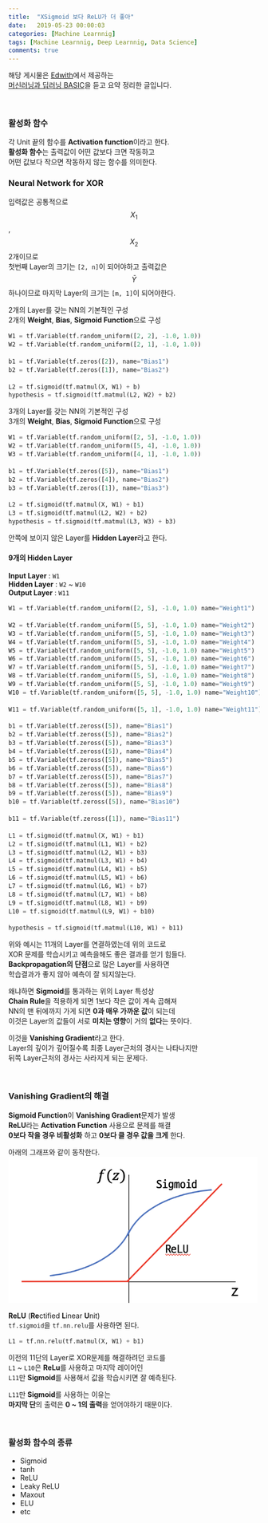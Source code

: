```yaml
---
title:  "XSigmoid 보다 ReLU가 더 좋아"
date:   2019-05-23 00:00:03
categories: [Machine Learnnig]
tags: [Machine Learnnig, Deep Learnnig, Data Science]
comments: true
---
```


해당 게시물은 [Edwith](https://www.edwith.org)에서 제공하는<br/>
[머신러닝과 딥러닝 BASIC](https://www.edwith.org/others26/joinLectures/9829)을 듣고 요약 정리한 글입니다.

<br/>

### 활성화 함수
각 Unit 끝의 함수를 **Activation function**이라고 한다.<br/>
**활성화 함수**는 출력값이 어떤 값보다 크면 작동하고<br/>
어떤 값보다 작으면 작동하지 않는 함수를 의미한다.

### Neural Network for XOR
입력값은 공통적으로 $$X_1$$, $$X_2$$ 2개이므로<br/>
첫번째 Layer의 크기는 `[2, n]`이 되어야하고 출력값은<br/>
$$\bar{Y}$$ 하나이므로 마지막 Layer의 크기는 `[m, 1]`이 되어야한다.


2개의 Layer를 갖는 NN의 기본적인 구성<br/>
2개의 **Weight**, **Bias**, **Sigmoid Function**으로 구성
```python
W1 = tf.Variable(tf.random_uniform([2, 2], -1.0, 1.0))
W2 = tf.Variable(tf.random_uniform([2, 1], -1.0, 1.0))

b1 = tf.Variable(tf.zeros([2]), name="Bias1")
b2 = tf.Variable(tf.zeros([1]), name="Bias2")

L2 = tf.sigmoid(tf.matmul(X, W1) + b)
hypothesis = tf.sigmoid(tf.matmul(L2, W2) + b2)
```

3개의 Layer를 갖는 NN의 기본적인 구성<br/>
3개의 **Weight**, **Bias**, **Sigmoid Function**으로 구성
```python
W1 = tf.Variable(tf.random_uniform([2, 5], -1.0, 1.0))
W2 = tf.Variable(tf.random_uniform([5, 4], -1.0, 1.0))
W3 = tf.Variable(tf.random_uniform([4, 1], -1.0, 1.0))

b1 = tf.Variable(tf.zeros([5]), name="Bias1")
b2 = tf.Variable(tf.zeros([4]), name="Bias2")
b3 = tf.Variable(tf.zeros([1]), name="Bias3")

L2 = tf.sigmoid(tf.matmul(X, W1) + b1)
L3 = tf.sigmoid(tf.matmul(L2, W2) + b2)
hypothesis = tf.sigmoid(tf.matmul(L3, W3) + b3)
```

안쪽에 보이지 않은 Layer를 **Hidden Layer**라고 한다.

#### 9개의 Hidden Layer
**Input Layer** : `W1`<br/>
**Hidden Layer** : `W2` ~ `W10`<br/>
**Output Layer** : `W11`
```python
W1 = tf.Variable(tf.random_uniform([2, 5], -1.0, 1.0) name="Weight1")

W2 = tf.Variable(tf.random_uniform([5, 5], -1.0, 1.0) name="Weight2")
W3 = tf.Variable(tf.random_uniform([5, 5], -1.0, 1.0) name="Weight3")
W4 = tf.Variable(tf.random_uniform([5, 5], -1.0, 1.0) name="Weight4")
W5 = tf.Variable(tf.random_uniform([5, 5], -1.0, 1.0) name="Weight5")
W6 = tf.Variable(tf.random_uniform([5, 5], -1.0, 1.0) name="Weight6")
W7 = tf.Variable(tf.random_uniform([5, 5], -1.0, 1.0) name="Weight7")
W8 = tf.Variable(tf.random_uniform([5, 5], -1.0, 1.0) name="Weight8")
W9 = tf.Variable(tf.random_uniform([5, 5], -1.0, 1.0) name="Weight9")
W10 = tf.Variable(tf.random_uniform([5, 5], -1.0, 1.0) name="Weight10")

W11 = tf.Variable(tf.random_uniform([5, 1], -1.0, 1.0) name="Weight11")

b1 = tf.Variable(tf.zeross([5]), name="Bias1")
b2 = tf.Variable(tf.zeross([5]), name="Bias2")
b3 = tf.Variable(tf.zeross([5]), name="Bias3")
b4 = tf.Variable(tf.zeross([5]), name="Bias4")
b5 = tf.Variable(tf.zeross([5]), name="Bias5")
b6 = tf.Variable(tf.zeross([5]), name="Bias6")
b7 = tf.Variable(tf.zeross([5]), name="Bias7")
b8 = tf.Variable(tf.zeross([5]), name="Bias8")
b9 = tf.Variable(tf.zeross([5]), name="Bias9")
b10 = tf.Variable(tf.zeross([5]), name="Bias10")

b11 = tf.Variable(tf.zeross([1]), name="Bias11")

L1 = tf.sigmoid(tf.matmul(X, W1) + b1)
L2 = tf.sigmoid(tf.matmul(L1, W1) + b2)
L3 = tf.sigmoid(tf.matmul(L2, W1) + b3)
L4 = tf.sigmoid(tf.matmul(L3, W1) + b4)
L5 = tf.sigmoid(tf.matmul(L4, W1) + b5)
L6 = tf.sigmoid(tf.matmul(L5, W1) + b6)
L7 = tf.sigmoid(tf.matmul(L6, W1) + b7)
L8 = tf.sigmoid(tf.matmul(L7, W1) + b8)
L9 = tf.sigmoid(tf.matmul(L8, W1) + b9)
L10 = tf.sigmoid(tf.matmul(L9, W1) + b10)

hypothesis = tf.sigmoid(tf.matmul(L10, W1) + b11)
```

위와 예시는 11개의 Layer를 연결하였는데 위의 코드로<br/>
XOR 문제를 학습시키고 예측을해도 좋은 결과를 얻기 힘들다.<br/>
**Backpropagation의 단점**으로 많은 Layer를 사용하면<br/>
학습결과가 좋지 않아 예측이 잘 되지않는다.<br/>

왜냐하면 **Sigmoid**를 통과하는 위의 Layer 특성상<br/>
**Chain Rule**을 적용하게 되면 1보다 작은 값이 계속 곱해져<br/>
NN의 맨 뒤에까지 가게 되면 **0과 매우 가까운 값**이 되는데<br/>
이것은 Layer의 값들이 서로 **미치는 영향**이 거의 **없다**는 뜻이다.


이것을 **Vanishing Gradient**라고 한다.<br/>
Layer의 깊이가 깊어질수록 최종 Layer근처의 경사는 나타나지만<br/>
뒤쪽 Layer근처의 경사는 사라지게 되는 문제다.<br/>

<br/>

### Vanishing Gradient의 해결
**Sigmoid Function**이 **Vanishing Gradient**문제가 발생<br/>
**ReLU**라는 **Activation Function** 사용으로 문제를 해결<br/>
**0보다 작을 경우 비활성화** 하고 **0보다 클 경우 값을 크게** 한다.<br/>

아래의 그래프와 같이 동작한다.<br/>
<img src="/assets/2019-05-23/1.png" width="500" height="auto" alt="아직 안만듬">

**ReLU** (**Re**ctified **L**inear **U**nit)<br/>
`tf.sigmoid`을 `tf.nn.relu`를 사용하면 된다.
```python
L1 = tf.nn.relu(tf.matmul(X, W1) + b1)
```
이전의 11단의 Layer로 XOR문제를 해결하려던 코드를<br/>
`L1` ~ `L10`은 **ReLu**를 사용하고 마지막 레이어인<br/>
`L11`만 **Sigmoid**를 사용해서 값을 학습시키면 잘 예측된다.<br/>

`L11`만 **Sigmoid**를 사용하는 이유는<br/>
**마지막 단**의 출력은 **0 ~ 1의 출력**을 얻어야하기 때문이다.

<br/>

### 활성화 함수의 종류
- Sigmoid
- tanh
- ReLU
- Leaky ReLU
- Maxout
- ELU
- etc
